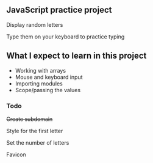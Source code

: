 ## JavaScript practice project

Display random letters

Type them on your keyboard to practice typing

## What I expect to learn in this project

- Working with arrays
- Mouse and keyboard input
- Importing modules
- Scope/passing the values

### Todo

~~Create subdomain~~

Style for the first letter

Set the number of letters

Favicon